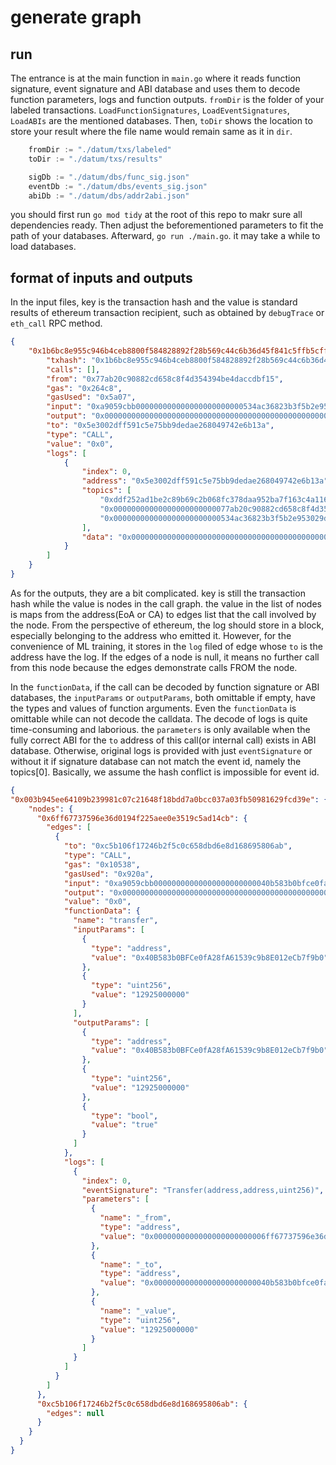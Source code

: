 

# generate graph
## run
The entrance is at the main function in `main.go` where it reads function signature, event signature and ABI database and uses them to decode function parameters, logs and function outputs.
`fromDir` is the folder of your labeled transactions. `LoadFunctionSignatures`, `LoadEventSignatures`, `LoadABIs` are the mentioned databases. Then, `toDir` shows the location to store your result where the file name would remain same as it in `dir`.
```go
	fromDir := "./datum/txs/labeled"
	toDir := "./datum/txs/results"

	sigDb := "./datum/dbs/func_sig.json"
	eventDb := "./datum/dbs/events_sig.json"
	abiDb := "./datum/dbs/addr2abi.json"

```

you should first run `go mod tidy` at the root of this repo to makr sure all dependencies ready. Then adjust the beforementioned parameters to fit the path of your databases. Afterward, `go run ./main.go`. it may take a while to load databases.

## format of inputs and outputs
In the input files, key is the transaction hash and the value is standard results of ethereum transaction recipient, such as obtained by `debugTrace` or `eth_call` RPC method.
```json
{
    "0x1b6bc8e955c946b4ceb8800f584828892f28b569c44c6b36d45f841c5ffb5cff": {
        "txhash": "0x1b6bc8e955c946b4ceb8800f584828892f28b569c44c6b36d45f841c5ffb5cff",
        "calls": [],
        "from": "0x77ab20c90882cd658c8f4d354394be4daccdbf15",
        "gas": "0x264c8",
        "gasUsed": "0x5a07",
        "input": "0xa9059cbb000000000000000000000000534ac36823b3f5b2e953029dcabbaa5af814e9690000000000000000000000000000000000000000000000000000005effd29bf6",
        "output": "0x0000000000000000000000000000000000000000000000000000000000000001",
        "to": "0x5e3002dff591c5e75bb9dedae268049742e6b13a",
        "type": "CALL",
        "value": "0x0",
        "logs": [
            {
                "index": 0,
                "address": "0x5e3002dff591c5e75bb9dedae268049742e6b13a",
                "topics": [
                    "0xddf252ad1be2c89b69c2b068fc378daa952ba7f163c4a11628f55a4df523b3ef",
                    "0x00000000000000000000000077ab20c90882cd658c8f4d354394be4daccdbf15",
                    "0x000000000000000000000000534ac36823b3f5b2e953029dcabbaa5af814e969"
                ],
                "data": "0x0000000000000000000000000000000000000000000000000000005effd29bf6"
            }
        ]
    }
}
```
As for the outputs, they are a bit complicated. key is still the transaction hash while the value is nodes in the call graph. the value in the list of nodes is maps from the address(EoA or CA) to edges list that the call involved by the node. 
From the perspective of ethereum, the log should store in a block, especially belonging to the address who emitted it. However, for the convenience of ML training, it stores in the `log` filed  of edge whose `to` is the address have the log.
If the edges of a node is null, it means no further call from this node because the edges demonstrate calls FROM the node.

In the `functionData`, if the call can be decoded by function signature or ABI databases, the `inputParams` or `outputParams`, both omittable if empty,  have the types and values of function arguments. Even the `functionData` is omittable while
can not decode the calldata. The decode of logs is quite time-consuming and laborious. the `parameters` is only available when the fully correct ABI for the `to` address of this call(or internal call) exists in ABI database. Otherwise, original logs 
is provided with  just `eventSignature` or without it if signature database can not match the event id, namely the topics[0]. Basically, we assume the hash conflict is impossible for event id.

```json
{
"0x003b945ee64109b239981c07c21648f18bdd7a0bcc037a03fb50981629fcd39e": {
    "nodes": {
      "0x6ff67737596e36d0194f225aee0e3519c5ad14cb": {
        "edges": [
          {
            "to": "0xc5b106f17246b2f5c0c658dbd6e8d168695806ab",
            "type": "CALL",
            "gas": "0x10538",
            "gasUsed": "0x920a",
            "input": "0xa9059cbb00000000000000000000000040b583b0bfce0fa28fa61539c9b8e012ecb7f9b0000000000000000000000000000000000000000000000000000000030263d940",
            "output": "0x0000000000000000000000000000000000000000000000000000000000000001",
            "value": "0x0",
            "functionData": {
              "name": "transfer",
              "inputParams": [
                {
                  "type": "address",
                  "value": "0x40B583b0BFCe0fA28fA61539c9b8E012eCb7f9b0"
                },
                {
                  "type": "uint256",
                  "value": "12925000000"
                }
              ],
              "outputParams": [
                {
                  "type": "address",
                  "value": "0x40B583b0BFCe0fA28fA61539c9b8E012eCb7f9b0"
                },
                {
                  "type": "uint256",
                  "value": "12925000000"
                },
                {
                  "type": "bool",
                  "value": "true"
                }
              ]
            },
            "logs": [
              {
                "index": 0,
                "eventSignature": "Transfer(address,address,uint256)",
                "parameters": [
                  {
                    "name": "_from",
                    "type": "address",
                    "value": "0x0000000000000000000000006ff67737596e36d0194f225aee0e3519c5ad14cb"
                  },
                  {
                    "name": "_to",
                    "type": "address",
                    "value": "0x00000000000000000000000040b583b0bfce0fa28fa61539c9b8e012ecb7f9b0"
                  },
                  {
                    "name": "_value",
                    "type": "uint256",
                    "value": "12925000000"
                  }
                ]
              }
            ]
          }
        ]
      },
      "0xc5b106f17246b2f5c0c658dbd6e8d168695806ab": {
        "edges": null
      }
    }
  }
}
```